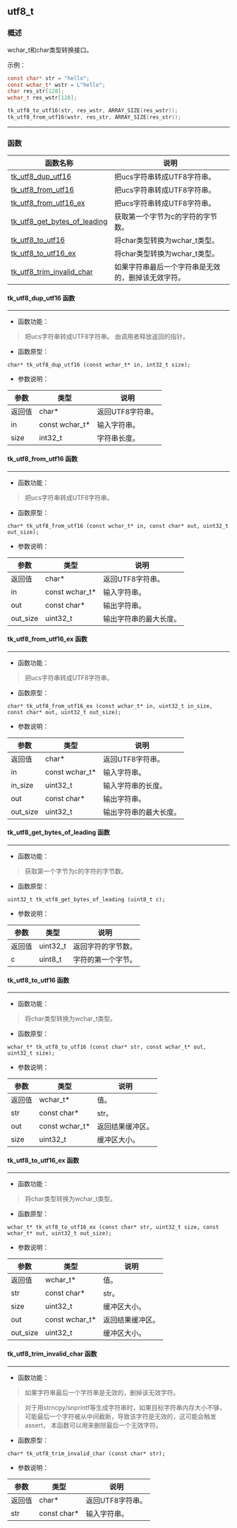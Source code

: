 ## utf8\_t
### 概述
wchar_t和char类型转换接口。

示例：

```c
const char* str = "hello";
const wchar_t* wstr = L"hello";
char res_str[128];
wchar_t res_wstr[128];

tk_utf8_to_utf16(str, res_wstr, ARRAY_SIZE(res_wstr));
tk_utf8_from_utf16(wstr, res_str, ARRAY_SIZE(res_str));
```
----------------------------------
### 函数
<p id="utf8_t_methods">

| 函数名称 | 说明 | 
| -------- | ------------ | 
| <a href="#utf8_t_tk_utf8_dup_utf16">tk\_utf8\_dup\_utf16</a> | 把ucs字符串转成UTF8字符串。 |
| <a href="#utf8_t_tk_utf8_from_utf16">tk\_utf8\_from\_utf16</a> | 把ucs字符串转成UTF8字符串。 |
| <a href="#utf8_t_tk_utf8_from_utf16_ex">tk\_utf8\_from\_utf16\_ex</a> | 把ucs字符串转成UTF8字符串。 |
| <a href="#utf8_t_tk_utf8_get_bytes_of_leading">tk\_utf8\_get\_bytes\_of\_leading</a> | 获取第一个字节为c的字符的字节数。 |
| <a href="#utf8_t_tk_utf8_to_utf16">tk\_utf8\_to\_utf16</a> | 将char类型转换为wchar_t类型。 |
| <a href="#utf8_t_tk_utf8_to_utf16_ex">tk\_utf8\_to\_utf16\_ex</a> | 将char类型转换为wchar_t类型。 |
| <a href="#utf8_t_tk_utf8_trim_invalid_char">tk\_utf8\_trim\_invalid\_char</a> | 如果字符串最后一个字符串是无效的，删掉该无效字符。 |
#### tk\_utf8\_dup\_utf16 函数
-----------------------

* 函数功能：

> <p id="utf8_t_tk_utf8_dup_utf16">把ucs字符串转成UTF8字符串。
> 由调用者释放返回的指针。

* 函数原型：

```
char* tk_utf8_dup_utf16 (const wchar_t* in, int32_t size);
```

* 参数说明：

| 参数 | 类型 | 说明 |
| -------- | ----- | --------- |
| 返回值 | char* | 返回UTF8字符串。 |
| in | const wchar\_t* | 输入字符串。 |
| size | int32\_t | 字符串长度。 |
#### tk\_utf8\_from\_utf16 函数
-----------------------

* 函数功能：

> <p id="utf8_t_tk_utf8_from_utf16">把ucs字符串转成UTF8字符串。

* 函数原型：

```
char* tk_utf8_from_utf16 (const wchar_t* in, const char* out, uint32_t out_size);
```

* 参数说明：

| 参数 | 类型 | 说明 |
| -------- | ----- | --------- |
| 返回值 | char* | 返回UTF8字符串。 |
| in | const wchar\_t* | 输入字符串。 |
| out | const char* | 输出字符串。 |
| out\_size | uint32\_t | 输出字符串的最大长度。 |
#### tk\_utf8\_from\_utf16\_ex 函数
-----------------------

* 函数功能：

> <p id="utf8_t_tk_utf8_from_utf16_ex">把ucs字符串转成UTF8字符串。

* 函数原型：

```
char* tk_utf8_from_utf16_ex (const wchar_t* in, uint32_t in_size, const char* out, uint32_t out_size);
```

* 参数说明：

| 参数 | 类型 | 说明 |
| -------- | ----- | --------- |
| 返回值 | char* | 返回UTF8字符串。 |
| in | const wchar\_t* | 输入字符串。 |
| in\_size | uint32\_t | 输入字符串的长度。 |
| out | const char* | 输出字符串。 |
| out\_size | uint32\_t | 输出字符串的最大长度。 |
#### tk\_utf8\_get\_bytes\_of\_leading 函数
-----------------------

* 函数功能：

> <p id="utf8_t_tk_utf8_get_bytes_of_leading">获取第一个字节为c的字符的字节数。

* 函数原型：

```
uint32_t tk_utf8_get_bytes_of_leading (uint8_t c);
```

* 参数说明：

| 参数 | 类型 | 说明 |
| -------- | ----- | --------- |
| 返回值 | uint32\_t | 返回字符的字节数。 |
| c | uint8\_t | 字符的第一个字节。 |
#### tk\_utf8\_to\_utf16 函数
-----------------------

* 函数功能：

> <p id="utf8_t_tk_utf8_to_utf16">将char类型转换为wchar_t类型。

* 函数原型：

```
wchar_t* tk_utf8_to_utf16 (const char* str, const wchar_t* out, uint32_t size);
```

* 参数说明：

| 参数 | 类型 | 说明 |
| -------- | ----- | --------- |
| 返回值 | wchar\_t* | 值。 |
| str | const char* | str。 |
| out | const wchar\_t* | 返回结果缓冲区。 |
| size | uint32\_t | 缓冲区大小。 |
#### tk\_utf8\_to\_utf16\_ex 函数
-----------------------

* 函数功能：

> <p id="utf8_t_tk_utf8_to_utf16_ex">将char类型转换为wchar_t类型。

* 函数原型：

```
wchar_t* tk_utf8_to_utf16_ex (const char* str, uint32_t size, const wchar_t* out, uint32_t out_size);
```

* 参数说明：

| 参数 | 类型 | 说明 |
| -------- | ----- | --------- |
| 返回值 | wchar\_t* | 值。 |
| str | const char* | str。 |
| size | uint32\_t | 缓冲区大小。 |
| out | const wchar\_t* | 返回结果缓冲区。 |
| out\_size | uint32\_t | 缓冲区大小。 |
#### tk\_utf8\_trim\_invalid\_char 函数
-----------------------

* 函数功能：

> <p id="utf8_t_tk_utf8_trim_invalid_char">如果字符串最后一个字符串是无效的，删掉该无效字符。

> 对于用strncpy/snprintf等生成字符串时，如果目标字符串内存大小不够，
> 可能最后一个字符被从中间截断，导致该字符是无效的，这可能会触发assert，
> 本函数可以用来删除最后一个无效字符。

* 函数原型：

```
char* tk_utf8_trim_invalid_char (const char* str);
```

* 参数说明：

| 参数 | 类型 | 说明 |
| -------- | ----- | --------- |
| 返回值 | char* | 返回UTF8字符串。 |
| str | const char* | 输入字符串。 |
